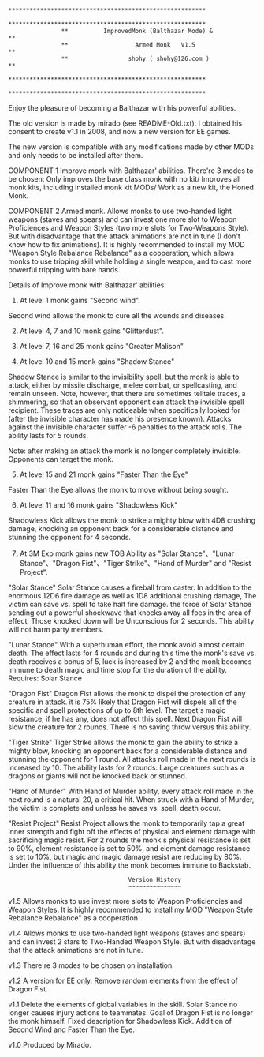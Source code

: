                    ********************************************************
                   ********************************************************
                   **          ImprovedMonk (Balthazar Mode) &           **
                   **                   Armed Monk   V1.5                **
                   **                 shohy ( shohy@126.com )            **
                   ********************************************************
                   ********************************************************  


  Enjoy the pleasure of becoming a Balthazar with his powerful abilities. 

  The old version is made by mirado (see README-Old.txt). I obtained his consent to create v1.1 in 2008, and now a new version for EE games. 

  The new version is compatible with any modifications made by other MODs and only needs to be installed after them.

COMPONENT 1
  Improve monk with Balthazar' abilities. There're 3 modes to be chosen: Only improves the base class monk with no kit/ Improves all monk kits, including installed monk kit MODs/ Work as a new kit, the Honed Monk.

COMPONENT 2
  Armed monk. Allows monks to use two-handed light weapons (staves and spears) and can invest one more slot to Weapon Proficiences and Weapon Styles (two more slots for Two-Weapons Style). But with disadvantage that the attack animations are not in tune (I don't know how to fix animations).
  It is highly recommended to install my MOD "Weapon Style Rebalance Rebalance" as a cooperation, which allows monks to use tripping skill while holding a single weapon, and to cast more powerful tripping with bare hands.




Details of Improve monk with Balthazar' abilities:

1. At level 1 monk gains "Second wind".

Second wind allows the monk to cure all the wounds and diseases.


2. At level 4, 7 and 10 monk gains "Glitterdust".


3. At level 7, 16 and 25 monk gains "Greater Malison"


4. At level 10 and 15 monk gains "Shadow Stance"

Shadow Stance is similar to the invisibility spell, but the monk is able to attack, either by missile discharge, melee combat, or spellcasting, and remain unseen. Note, however, that there are sometimes telltale traces, a shimmering, so that an observant opponent can attack the invisible spell recipient. These traces are only noticeable when specifically looked for (after the invisible character has made his presence known). Attacks against the invisible character suffer -6 penalties to the attack rolls. The ability lasts for 5 rounds.

Note: after making an attack the monk is no longer completely invisible.  Opponents can target the monk.


5. At level 15 and 21 monk gains "Faster Than the Eye"

Faster Than the Eye allows the monk to move without being sought.


6. At level 11 and 16 monk gains "Shadowless Kick"

Shadowless Kick allows the monk to strike a mighty blow with 4D8 crushing damage, knocking an opponent back for a considerable distance and stunning the opponent for 4 seconds.


7. At 3M Exp monk gains new TOB Ability as "Solar Stance"、"Lunar Stance"、"Dragon Fist"、"Tiger Strike"、"Hand of Murder" and  "Resist Project".


"Solar Stance"
Solar Stance causes a fireball from caster. In addition to the enormous 12D6 fire damage as well as 1D8 additional crushing damage, The victim can save vs. spell to take half fire damage. the force of Solar Stance sending out a powerful shockwave that knocks away all foes in the area of effect, Those knocked down will be Unconscious for 2 seconds.
This ability will not harm party members.

"Lunar Stance"
With a superhuman effort, the monk avoid almost certain death. The effect lasts for 4 rounds and during this time the monk's save vs. death receives a bonus of 5, luck is increased by 2 and the monk becomes immune to death magic and time stop for the duration of the ability.
Requires: Solar Stance

"Dragon Fist"
Dragon Fist allows the monk to dispel the protection of any creature in attack. it is 75% likely that Dragon Fist will dispels all of the specific and spell protections of up to 8th level. The target's magic resistance, if he has any, does not affect this spell. Next Dragon Fist will slow the creature for 2 rounds. There is no saving throw versus this ability.

"Tiger Strike"
Tiger Strike allows the monk to gain the ability to strike a mighty blow, knocking an opponent back for a considerable distance and stunning the opponent for 1 round. All attacks roll made in the next rounds is increased by 10. The ability lasts for 2 rounds.
Large creatures such as a dragons or giants will not be knocked back or stunned.

"Hand of Murder"
With Hand of Murder ability, every attack roll made in the next round is a natural 20, a critical hit. When struck with a Hand of Murder, the victim is complete and unless he saves vs. spell, death occur.

"Resist Project"
Resist Project allows the monk to temporarily tap a great inner strength and fight off the effects of physical and element damage with sacrificing magic resist. For 2 rounds the monk's physical resistance is set to 90%, element resistance is set to 50%, and element damage resistance is set to 10%, but magic and magic damage resist are reducing by 80%. Under the influence of this ability the monk becomes immune to Backstab.


		                              Version History 
		                              ~~~~~~~~~~~~~~~


v1.5 Allows monks to use invest more slots to Weapon Proficiencies and Weapon Styles.  It is highly recommended to install my MOD "Weapon Style Rebalance Rebalance" as a cooperation.

v1.4 Allows monks to use two-handed light weapons (staves and spears) and can invest 2 stars to Two-Handed Weapon Style. But with disadvantage that the attack animations are not in tune.

v1.3 There're 3 modes to be chosen on installation.

v1.2 A version for EE only.
  Remove random elements from the effect of Dragon Fist.

v1.1 Delete the elements of global variables in the skill.
  Solar Stance no longer causes injury actions to teammates.
  Goal of Dragon Fist is no longer the monk himself.
  Fixed description for Shadowless Kick.
  Addition of Second Wind and Faster Than the Eye.

v1.0 Produced by Mirado.

